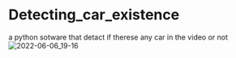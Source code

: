 # Detecting_car_existence
a python sotware that detact if therese any car in the video or not
![2022-06-06_19-16](https://user-images.githubusercontent.com/96800858/172221294-1e61a337-3a3b-4f6c-9837-4cb2ecaff4eb.png)
